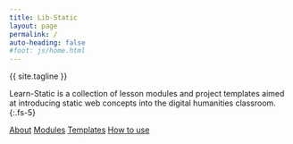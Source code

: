 ```yaml
---
title: Lib-Static
layout: page
permalink: /
auto-heading: false
#foot: js/home.html
---
```


<div class="h1 mb-4">{{ site.tagline }}</div>

Learn-Static is a collection of lesson modules and project templates aimed at introducing static web concepts into the digital humanities classroom.
{:.fs-5}

<div class="text-center">
    <a class="btn btn-primary btn-lg" href="{{ '/about/' | relative_url }}">About</a>
    <a class="btn btn-success btn-lg text-white" href="{{ '/modules/' | relative_url }}">Modules</a>
    <a class="btn btn-warning btn-lg text-white" href="{{ '/templates/' | relative_url }}">Templates</a>
    <a class="btn btn-info btn-lg text-white" href="{{ '/howto/' | relative_url }}">How to use</a>
</div>


<!--
<div class="row row-cols-1 row-cols-md-2 my-3 g-2">
    <div class="col">
        <div class="card h-100 bg-primary">
            <div class="card-body text-center py-5">
                <a href="{{ '/about/' | relative_url }}" class="stretched-link text-white h1">Why?</a>
            </div>
        </div>
    </div>
    <div class="col">
        <div class="card h-100 bg-success">
            <div class="card-body text-center py-5">
                <a href="{{ '/models/' | relative_url }}" class="stretched-link text-white h1">Models</a>
            </div>
        </div>
    </div>
    <div class="col">
        <div class="card h-100 bg-warning">
            <div class="card-body text-center py-5">
                <a href="{{ '/concepts/' | relative_url }}" class="stretched-link text-white h1">Concepts</a>
            </div>
        </div>
    </div>
    <div class="col">
        <div class="card h-100 bg-info">
            <div class="card-body text-center py-5">
                <a href="{{ '/community/' | relative_url }}" class="stretched-link text-white h1">Community</a>
            </div>
        </div>
    </div>
</div>

<div class="text-center my-5">
<a href="{{ '/browse/' | relative_url }}" class="btn btn-lg btn-outline-light text-dark h3">Or Browse Everything...</a>
</div>
-->